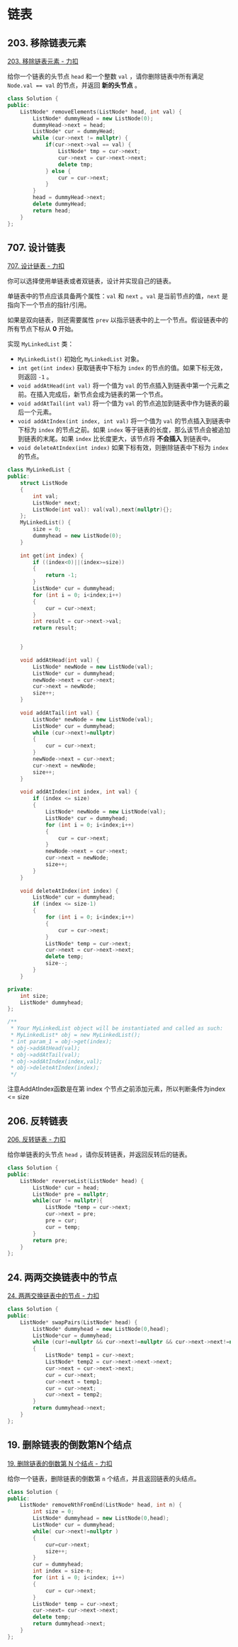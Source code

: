 # 链表

## 203. 移除链表元素

[203. 移除链表元素 - 力扣](https://leetcode.cn/problems/remove-linked-list-elements/)

给你一个链表的头节点 `head` 和一个整数 `val` ，请你删除链表中所有满足 `Node.val == val` 的节点，并返回 **新的头节点** 。

```c++
class Solution {
public:
    ListNode* removeElements(ListNode* head, int val) {
        ListNode* dummyHead = new ListNode(0); 
        dummyHead->next = head; 
        ListNode* cur = dummyHead;
        while (cur->next != nullptr) {
            if(cur->next->val == val) {
                ListNode* tmp = cur->next;
                cur->next = cur->next->next;
                delete tmp;
            } else {
                cur = cur->next;
            }
        }
        head = dummyHead->next;
        delete dummyHead;
        return head;
    }
};
```



## 707. 设计链表

[707. 设计链表 - 力扣](https://leetcode.cn/problems/design-linked-list/description/)

你可以选择使用单链表或者双链表，设计并实现自己的链表。

单链表中的节点应该具备两个属性：`val` 和 `next` 。`val` 是当前节点的值，`next` 是指向下一个节点的指针/引用。

如果是双向链表，则还需要属性 `prev` 以指示链表中的上一个节点。假设链表中的所有节点下标从 **0** 开始。

实现 `MyLinkedList` 类：

- `MyLinkedList()` 初始化 `MyLinkedList` 对象。
- `int get(int index)` 获取链表中下标为 `index` 的节点的值。如果下标无效，则返回 `-1` 。
- `void addAtHead(int val)` 将一个值为 `val` 的节点插入到链表中第一个元素之前。在插入完成后，新节点会成为链表的第一个节点。
- `void addAtTail(int val)` 将一个值为 `val` 的节点追加到链表中作为链表的最后一个元素。
- `void addAtIndex(int index, int val)` 将一个值为 `val` 的节点插入到链表中下标为 `index` 的节点之前。如果 `index` 等于链表的长度，那么该节点会被追加到链表的末尾。如果 `index` 比长度更大，该节点将 **不会插入** 到链表中。
- `void deleteAtIndex(int index)` 如果下标有效，则删除链表中下标为 `index` 的节点。

 ```c++
 class MyLinkedList {
 public:
     struct ListNode
     {
         int val;
         ListNode* next;
         ListNode(int val): val(val),next(nullptr){};
     };
     MyLinkedList() {
         size = 0;
         dummyhead = new ListNode(0);
     }
     
     int get(int index) {
         if ((index<0)||(index>=size))
         {
             return -1;
         }
         ListNode* cur = dummyhead;
         for (int i = 0; i<index;i++)
         {
             cur = cur->next;
         }
         int result = cur->next->val;
         return result;
 
 
     }
     
     void addAtHead(int val) {
         ListNode* newNode = new ListNode(val);
         ListNode* cur = dummyhead;
         newNode->next = cur->next;
         cur->next = newNode;
         size++;
     }
     
     void addAtTail(int val) {
         ListNode* newNode = new ListNode(val);
         ListNode* cur = dummyhead;
         while (cur->next!=nullptr)
         {
             cur = cur->next;
         }
         newNode->next = cur->next;
         cur->next = newNode;
         size++;
     }
     
     void addAtIndex(int index, int val) {
         if (index <= size)
         {
             ListNode* newNode = new ListNode(val);
             ListNode* cur = dummyhead;
             for (int i = 0; i<index;i++)
             {
                 cur = cur->next;
             }
             newNode->next = cur->next;
             cur->next = newNode;
             size++;
         }
     }
     
     void deleteAtIndex(int index) {
         ListNode* cur = dummyhead;
         if (index <= size-1)
         {
             for (int i = 0; i<index;i++)
             {
                 cur = cur->next;
             }
             ListNode* temp = cur->next;
             cur->next = cur->next->next;
             delete temp;
             size--;
         }
     }
 
 private:
     int size;
     ListNode* dummyhead;
 };
 
 /**
  * Your MyLinkedList object will be instantiated and called as such:
  * MyLinkedList* obj = new MyLinkedList();
  * int param_1 = obj->get(index);
  * obj->addAtHead(val);
  * obj->addAtTail(val);
  * obj->addAtIndex(index,val);
  * obj->deleteAtIndex(index);
  */
 ```

注意AddAtIndex函数是在第 index 个节点之前添加元素，所以判断条件为index <= size



## 206. 反转链表

[206. 反转链表 - 力扣](https://leetcode.cn/problems/reverse-linked-list/description/)

给你单链表的头节点 `head` ，请你反转链表，并返回反转后的链表。

```c++
class Solution {
public:
    ListNode* reverseList(ListNode* head) {
        ListNode* cur = head;
        ListNode* pre = nullptr;
        while(cur != nullptr){
            ListNode *temp = cur->next;
            cur->next = pre;
            pre = cur;
            cur = temp;
        }
        return pre;
    }
};
```



## 24. 两两交换链表中的节点

[24. 两两交换链表中的节点 - 力扣](https://leetcode.cn/problems/swap-nodes-in-pairs/description/)

```c++
class Solution {
public:
    ListNode* swapPairs(ListNode* head) {
        ListNode* dummyhead = new ListNode(0,head);
        ListNode*cur = dummyhead;
        while (cur!=nullptr && cur->next!=nullptr && cur->next->next!=nullptr)
        {
            ListNode* temp1 = cur->next;
            ListNode* temp2 = cur->next->next->next;
            cur->next = cur->next->next;
            cur = cur->next;
            cur->next = temp1;
            cur = cur->next;
            cur->next = temp2;
        }
        return dummyhead->next;
    }
};
```



## 19. 删除链表的倒数第N个结点

[19. 删除链表的倒数第 N 个结点 - 力扣](https://leetcode.cn/problems/remove-nth-node-from-end-of-list/description/)

给你一个链表，删除链表的倒数第 `n` 个结点，并且返回链表的头结点。

```c++
class Solution {
public:
    ListNode* removeNthFromEnd(ListNode* head, int n) {
        int size = 0;
        ListNode* dummyhead = new ListNode(0,head);
        ListNode* cur = dummyhead;
        while( cur->next!=nullptr )
        {
            cur=cur->next;
            size++;
        }
        cur = dummyhead;
        int index = size-n;
        for (int i = 0; i<index; i++)
        {
            cur = cur->next;
        }
        ListNode* temp = cur->next;
        cur->next= cur->next->next;
        delete temp;
        return dummyhead->next;
    }
};
```

